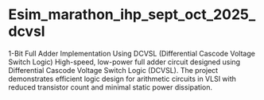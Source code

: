 # Esim_marathon_ihp_sept_oct_2025_dcvsl
1-Bit Full Adder Implementation Using DCVSL (Differential Cascode Voltage Switch Logic) High-speed, low-power full adder circuit designed using Differential Cascode Voltage Switch Logic (DCVSL). The project demonstrates efficient logic design for arithmetic circuits in VLSI with reduced transistor count and minimal static power dissipation.
